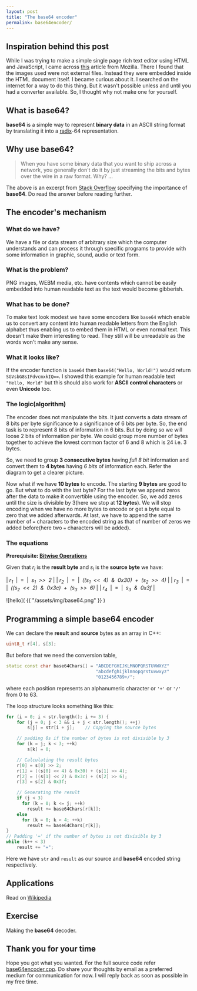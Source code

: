 ```yaml
---
layout: post
title: "The base64 encoder"
permalink: base64encoder/
---
```


## Inspiration behind this post
While I was trying to make a simple single page rich text editor using HTML and
JavaScript, I came
across
[this](https://developer.mozilla.org/en-US/docs/Web/Guide/HTML/Editable_content#Example_a_simple_but_complete_rich_text_editor) article
from Mozilla. There I found that the images used were not external files.
Instead they were embedded inside the HTML document itself. I became curious
about it. I searched on the internet for a way to do this thing. But it wasn't
possible unless and until you had a converter available. So, I thought why not
make one for yourself.

## What is **base64**?
**base64** is a simple way to represent **binary data** in an ASCII string
format by translating it into a [radix](https://en.wikipedia.org/wiki/Radix)-64
representation.

## Why use **base64**?
> When you have some binary data that you want to ship across a network, you
> generally don't do it by just streaming the bits and bytes over the wire in a
> raw format. Why? ...

The above is an excerpt
from
[Stack Overflow](https://stackoverflow.com/questions/201479/what-is-base-64-encoding-used-for#201510) specifying
the importance of **base64**. Do read the answer before reading further.

## The encoder's mechanism

### What do we have?
We have a file or data stream of arbitrary size which the computer understands
and can process it through specific programs to provide with some information in
graphic, sound, audio or text form.

### What is the problem?
PNG images, WEBM media, etc. have contents which cannot be easily embedded into
human readable text as the text would become gibberish.

### What has to be done?
To make text look modest we have some encoders like `base64` which enable us to
convert any content into human readable letters from the English alphabet thus
enabling us to embed them in HTML or even normal text. This doesn't make them
interesting to read. They still will be unreadable as the words won't make any
sense.

### What it looks like?
If the encoder function is `base64` then `base64("Hello, World!")` would return
`SGVsbG8sIFdvcmxkIQ==`. I showed this example for human readable text `"Hello,
World"` but this should also work for **ASCII control characters** or even
**Unicode** too. 

### The logic(algorithm)
The encoder does not manipulate the bits. It just converts a data stream of 8
bits per byte significance to a significance of 6 bits per byte. So, the end
task is to represent 8 bits of information in 6 bits. But by doing so we will
loose 2 bits of information per byte. We could group more number of bytes
together to achieve the lowest common factor of 6 and 8 which is 24 i.e. 3
bytes.

So, we need to group **3 consecutive bytes** having *full 8 bit* information and
convert them to **4 bytes** having *6 bits* of information each. Refer the
diagram to get a clearer picture.

Now what if we have **10 bytes** to encode. The starting **9 bytes** are good to
go. But what to do with the last byte? For the last byte we append zeros after
the data to make it convertible using the encoder. So, we add zeros until the
size is divisible by 3(here we stop at **12 bytes**). We will stop encoding when
we have no more bytes to encode or get a byte equal to zero that we added
afterwards. At last, we have to append the same number of `=` characters to the
encoded string as that of number of zeros we added before(here two `=`
characters will be added).

### The equations
**Prerequisite: [Bitwise Operations](https://en.wikipedia.org/wiki/Bitwise_operation)**

Given that *r<sub>i</sub>* is the **result byte** and *s<sub>i</sub>* is the
**source byte** we have:

| *r<sub>1</sub>*&nbsp; | &nbsp;=&nbsp; | &nbsp;*s<sub>1</sub> &nbsp;&gt;&gt; &nbsp;2*                                                                                 |
| *r<sub>2</sub>*&nbsp; | &nbsp;=&nbsp; | &nbsp;*((s<sub>1</sub>&nbsp; &lt;&lt; &nbsp;4) &nbsp;&amp;&nbsp; 0x30) &nbsp;+&nbsp; (s<sub>2</sub>&nbsp; &gt;&gt;&nbsp; 4)* |
| *r<sub>3</sub>*&nbsp; | &nbsp;=&nbsp; | &nbsp;*((s<sub>2</sub>&nbsp; &lt;&lt; &nbsp;2) &nbsp;& &nbsp;0x3c) &nbsp;+&nbsp; (s<sub>3</sub>&nbsp; &gt;&gt;&nbsp; 6)*     |
| *r<sub>4</sub>*&nbsp; | &nbsp;=&nbsp; | &nbsp;*s<sub>3</sub> &nbsp;&amp;&nbsp; 0x3f*                                                                                 |

![hello]( {{ "/assets/img/base64.png" }} )

## Programming a simple base64 encoder
We can declare the **result** and **source** bytes as an array in C++:
```c++
uint8_t r[4], s[3];
```
But before that we need the conversion table,
```c++
static const char base64Chars[] = "ABCDEFGHIJKLMNOPQRSTUVWXYZ"
                                  "abcdefghijklmnopqrstuvwxyz"
                                  "0123456789+/";
```
where each position represents an alphanumeric character or `'+'` or `'/'` from
0 to 63.

The loop structure looks something like this:
```c++
for (i = 0; i < str.length(); i += 3) {
    for (j = 0; j < 3 && i + j < str.length(); ++j)
        s[j] = str[i + j];    // Copying the source bytes

    // padding 0s if the number of bytes is not divisible by 3
    for (k = j; k < 3; ++k)
        s[k] = 0;

    // Calculating the result bytes
    r[0] = s[0] >> 2;
    r[1] = ((s[0] << 4) & 0x30) + (s[1] >> 4);
    r[2] = ((s[1] << 2) & 0x3c) + (s[2] >> 6);
    r[3] = s[2] & 0x3f;

    // Generating the result
    if (j < 3)
      for (k = 0; k <= j; ++k)
        result += base64Chars[r[k]];
    else
      for (k = 0; k < 4; ++k)
        result += base64Chars[r[k]];
}
// Padding '=' if the number of bytes is not divisible by 3
while (k++ < 3)
    result += "=";
```
Here we have `str` and `result` as our source and **base64** encoded string
respectively.

## Applications
Read on [Wikipedia](https://en.wikipedia.org/wiki/Base64#Other_applications)

## Exercise
Making the **base64** decoder.

## Thank you for your time
Hope you got what you wanted. For the full source code
refer [base64encoder.cpp](/assets/csrc/base64encoder.cpp). Do share your
thoughts by email as a preferred medium for communication for now. I will reply
back as soon as possible in my free time.
